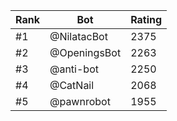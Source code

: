 Rank|Bot|Rating
---|---|---
#1|@NilatacBot|2375
#2|@OpeningsBot|2263
#3|@anti-bot|2250
#4|@CatNail|2068
#5|@pawnrobot|1955
